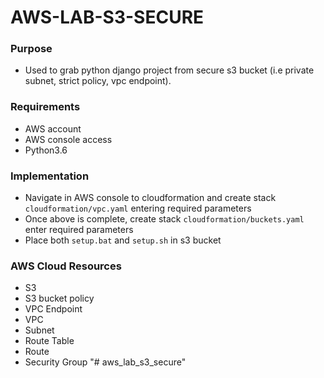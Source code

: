 # AWS-LAB-S3-SECURE

### Purpose
- Used to grab python django project from secure s3 bucket (i.e private subnet, strict policy, vpc endpoint).

### Requirements
- AWS account
- AWS console access
- Python3.6

### Implementation
- Navigate in AWS console to cloudformation and create stack `cloudformation/vpc.yaml` entering required parameters
- Once above is complete, create stack `cloudformation/buckets.yaml` enter required parameters
- Place both `setup.bat` and `setup.sh` in s3 bucket

### AWS Cloud Resources
- S3
- S3 bucket policy
- VPC Endpoint
- VPC
- Subnet
- Route Table
- Route
- Security Group
"# aws_lab_s3_secure" 
